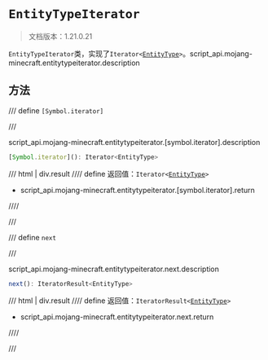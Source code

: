 # `EntityTypeIterator`

> 文档版本：1.21.0.21

`EntityTypeIterator`类，实现了<code>Iterator&lt;<a href="../entitytype/">EntityType</a>&gt;</code>。script_api.mojang-minecraft.entitytypeiterator.description

## 方法

/// define
`[Symbol.iterator]`


///

script_api.mojang-minecraft.entitytypeiterator.[symbol.iterator].description

```js
[Symbol.iterator](): Iterator<EntityType>
```

/// html | div.result
//// define
返回值：<code>Iterator&lt;<a href="../entitytype/">EntityType</a>&gt;</code>

- script_api.mojang-minecraft.entitytypeiterator.[symbol.iterator].return


////

///


/// define
`next`


///

script_api.mojang-minecraft.entitytypeiterator.next.description

```js
next(): IteratorResult<EntityType>
```

/// html | div.result
//// define
返回值：<code>IteratorResult&lt;<a href="../entitytype/">EntityType</a>&gt;</code>

- script_api.mojang-minecraft.entitytypeiterator.next.return


////

///

